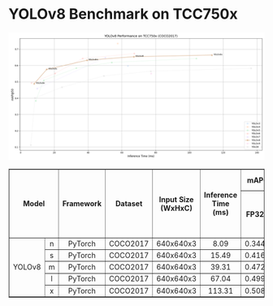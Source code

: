 # YOLOv8 Benchmark on TCC750x
![YOLO Model Performance](../../../_docs/image/yolov8_performance.png)
<table border="1" cellspacing="0" cellpadding="5">
    <thead>
        <tr>
            <th align="center" rowspan="2" colspan="2">Model</th>
            <th th align="center" rowspan="2">Framework</th>
            <th th align="center" rowspan="2">Dataset</th>
            <th th align="center" rowspan="2">Input Size (WxHxC)</th>
            <th align="center" rowspan="2">Inference Time (ms)</th>
            <th align="center" colspan="2">mAP@50:95</th>
            <th align="center" colspan="2">mAP@50</th>
            <th align="center" rowspan="2">Quantization Bit</th>
            <th align="center" colspan="2">Compiled Model Files</th>
            <th align="center" rowspan="2">References</th>
        </tr>
        <tr>
            <th>FP32</th>
            <th>INT8</th>
            <th>FP32</th>
            <th>INT8</th>
            <th>Weight and Bias Binary (MB)</th>
            <th>Command Binary (KB)</th>
        </tr>
    </thead>
    <tbody>
        <tr>
            <td align="center" rowspan="5" class="model">YOLOv8</td> <!-- Model -->
            <td align="center" class="variant">n</td>
            <td align="center">PyTorch</td> <!-- Framework -->
            <td align="center">COCO2017</td> <!-- Detections/DataSet -->
            <td align="center">640x640x3</td> <!-- Input Size (WxHxC) -->
            <td align="center">8.09</td>
            <td align="center">0.344</td>
            <td align="center">0.331</td>
            <td align="center">0.501</td>
            <td align="center">0.488</td>
            <td align="center">INT8 </td>
            <td align="center">3.15</td>
            <td align="center">70</td>
            <td align="center" rowspan="5"><a href="https://github.com/ultralytics/ultralytics">GitHub<a></td> <!-- References: Link -->
        </tr>
        <tr>
            <td align="center" class="variant">s</td> <!-- Model -->
            <td align="center">PyTorch</td> <!-- Framework -->
            <td align="center">COCO2017</td> <!-- Detections/DataSet -->
            <td align="center">640x640x3</td> <!-- Input Size (WxHxC) -->
            <td align="center">15.49</td>
            <td align="center">0.416</td>
            <td align="center">0.405</td>
            <td align="center">0.586</td>
            <td align="center">0.576</td>
            <td align="center">INT8 </td>
            <td align="center">10.93</td>
            <td align="center">91</td>
        </tr>
        <tr>
            <td align="center" class="variant">m</td> <!-- Model -->
            <td align="center">PyTorch</td> <!-- Framework -->
            <td align="center">COCO2017</td> <!-- Detections/DataSet -->
            <td align="center">640x640x3</td> <!-- Input Size (WxHxC) -->
            <td align="center">39.31</td>
            <td align="center">0.472</td>
            <td align="center">0.458</td>
            <td align="center">0.644</td>
            <td align="center">0.632</td>
            <td align="center">INT8 </td>
            <td align="center">25.39</td>
            <td align="center">153</td>
        </tr>
        <tr>
            <td align="center" class="variant">l</td> <!-- Model -->
            <td align="center">PyTorch</td> <!-- Framework -->
            <td align="center">COCO2017</td> <!-- Detections/DataSet -->
            <td align="center">640x640x3</td> <!-- Input Size (WxHxC) -->
            <td align="center">67.04</td>
            <td align="center">0.499</td>
            <td align="center">0.483</td>
            <td align="center">0.67</td>
            <td align="center">0.654</td>
            <td align="center">INT8 </td>
            <td align="center">42.72</td>
            <td align="center">245</td>
        </tr>
        <tr>
            <td align="center" class="variant">x</td> <!-- Model -->
            <td align="center">PyTorch</td> <!-- Framework -->
            <td align="center">COCO2017</td> <!-- Detections/DataSet -->
            <td align="center">640x640x3</td> <!-- Input Size (WxHxC) -->
            <td align="center">113.31</td>
            <td align="center">0.508</td>
            <td align="center">0.493</td>
            <td align="center">0.681</td>
            <td align="center">0.664</td>
            <td align="center">INT8 </td>
            <td align="center">66.85</td>
            <td align="center">434</td>
        </tr>
    </tbody>
</table>
